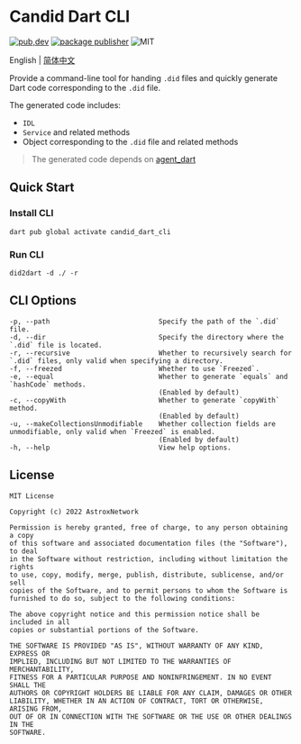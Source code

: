 # Candid Dart CLI

[![pub,dev](https://img.shields.io/pub/v/candid_dart_cli?color=%230175C2&label=candid_dart_cli&logo=dart)](https://pub.dev/packages/candid_dart_cli)
[![package publisher](https://img.shields.io/pub/publisher/candid_dart_cli.svg)](https://pub.dev/packages/candid_dart_cli/publisher)
![MIT](https://img.shields.io/github/license/AstroxNetwork/candid_dart)

English | [简体中文](README-ZH.md)

Provide a command-line tool for handing `.did` files and quickly generate Dart code corresponding to the `.did` file.

The generated code includes:

- `IDL`
- `Service` and related methods
- Object corresponding to the `.did` file and related methods

> The generated code depends on [agent_dart](https://github.com/AstroxNetwork/agent_dart)

## Quick Start

### Install CLI

```shell
dart pub global activate candid_dart_cli
```

### Run CLI

```shell
did2dart -d ./ -r
```

## CLI Options

```text
-p, --path                           Specify the path of the `.did` file.
-d, --dir                            Specify the directory where the `.did` file is located.
-r, --recursive                      Whether to recursively search for `.did` files, only valid when specifying a directory.
-f, --freezed                        Whether to use `Freezed`.
-e, --equal                          Whether to generate `equals` and `hashCode` methods.
                                     (Enabled by default)
-c, --copyWith                       Whether to generate `copyWith` method.
                                     (Enabled by default)
-u, --makeCollectionsUnmodifiable    Whether collection fields are unmodifiable, only valid when `Freezed` is enabled.
                                     (Enabled by default)
-h, --help                           View help options.
```

## License

```text
MIT License

Copyright (c) 2022 AstroxNetwork

Permission is hereby granted, free of charge, to any person obtaining a copy
of this software and associated documentation files (the "Software"), to deal
in the Software without restriction, including without limitation the rights
to use, copy, modify, merge, publish, distribute, sublicense, and/or sell
copies of the Software, and to permit persons to whom the Software is
furnished to do so, subject to the following conditions:

The above copyright notice and this permission notice shall be included in all
copies or substantial portions of the Software.

THE SOFTWARE IS PROVIDED "AS IS", WITHOUT WARRANTY OF ANY KIND, EXPRESS OR
IMPLIED, INCLUDING BUT NOT LIMITED TO THE WARRANTIES OF MERCHANTABILITY,
FITNESS FOR A PARTICULAR PURPOSE AND NONINFRINGEMENT. IN NO EVENT SHALL THE
AUTHORS OR COPYRIGHT HOLDERS BE LIABLE FOR ANY CLAIM, DAMAGES OR OTHER
LIABILITY, WHETHER IN AN ACTION OF CONTRACT, TORT OR OTHERWISE, ARISING FROM,
OUT OF OR IN CONNECTION WITH THE SOFTWARE OR THE USE OR OTHER DEALINGS IN THE
SOFTWARE.
```
